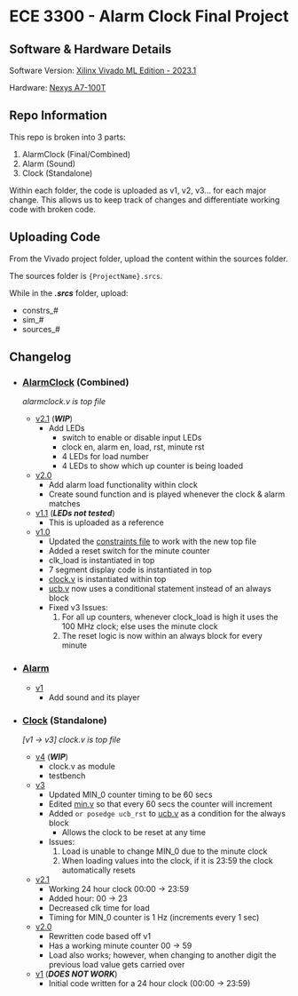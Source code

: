 # ECE 3300 - Alarm Clock Final Project

## Software & Hardware Details
Software Version: [Xilinx Vivado ML Edition - 2023.1](https://www.xilinx.com/support/download/index.html/content/xilinx/en/downloadNav/vivado-design-tools/2023-1.html)

Hardware: [Nexys A7-100T](https://www.xilinx.com/products/boards-and-kits/1-6olhwl.html)

## Repo Information

This repo is broken into 3 parts:
1. AlarmClock (Final/Combined)
2. Alarm (Sound)
3. Clock (Standalone)

Within each folder, the code is uploaded as v1, v2, v3... for each major change. This allows us to keep track of changes and differentiate working code with broken code.

## Uploading Code

From the Vivado project folder, upload the content within the sources folder.

The sources folder is `{ProjectName}.srcs`.

While in the **_.srcs_** folder, upload:
- constrs_#
- sim_#
- sources_#

## Changelog

- ### [AlarmClock](https://github.com/Synergy5761/ECE3300-AlarmClockProject/tree/main/AlarmClock) (Combined)

  _alarmclock.v is top file_

  - [v2.1]() (**_WIP_**)
    - Add LEDs
      - switch to enable or disable input LEDs
      - clock en, alarm en, load, rst, minute rst
      - 4 LEDs for load number
      - 4 LEDs to show which up counter is being loaded
  - [v2.0](https://github.com/Synergy5761/ECE3300-AlarmClockProject/tree/main/AlarmClock/v2.0)
    - Add alarm load functionality within clock
    - Create sound function and is played whenever the clock & alarm matches
  - [v1.1](https://github.com/Synergy5761/ECE3300-AlarmClockProject/tree/main/AlarmClock/v1.1) (**_LEDs not tested_**)
    - This is uploaded as a reference 
  - [v1.0](https://github.com/Synergy5761/ECE3300-AlarmClockProject/tree/main/AlarmClock/v1)
    - Updated the [constraints file](https://github.com/Synergy5761/ECE3300-AlarmClockProject/blob/main/AlarmClock/v1/constrs_1/new/Nexys-A7-100T-Master.xdc) to work with the new top file
    - Added a reset switch for the minute counter
    - clk_load is instantiated in top
    - 7 segment display code is instantiated in top
    - [clock.v](https://github.com/Synergy5761/ECE3300-AlarmClockProject/blob/main/AlarmClock/v1/sources_1/new/clock.v) is instantiated within top
    - [ucb.v](https://github.com/Synergy5761/ECE3300-AlarmClockProject/blob/main/AlarmClock/v1/sources_1/new/ucb.v) now uses a conditional statement instead of an always block
    - Fixed v3 Issues:
      1. For all up counters, whenever clock_load is high it uses the 100 MHz clock; else uses the minute clock
      2. The reset logic is now within an always block for every minute

- ### [Alarm](https://github.com/Synergy5761/ECE3300-AlarmClockProject/tree/main/Alarm)

  - [v1](https://github.com/Synergy5761/ECE3300-AlarmClockProject/tree/main/Alarm/v1)
    - Add sound and its player

- ### [Clock](https://github.com/Synergy5761/ECE3300-AlarmClockProject/tree/main/Clock) (Standalone)

  _[v1 -> v3] clock.v is top file_
  
  - [v4]() (**_WIP_**)
    - clock.v as module
    - testbench
  - [v3](https://github.com/Synergy5761/ECE3300-AlarmClockProject/tree/main/Clock/v3)
    - Updated MIN_0 counter timing to be 60 secs
    - Edited [min.v](https://github.com/Synergy5761/ECE3300-AlarmClockProject/blob/main/Clock/v3/sources_1/new/min.v) so that every 60 secs the counter will increment
    - Added `or posedge ucb_rst` to [ucb.v](https://github.com/Synergy5761/ECE3300-AlarmClockProject/blob/main/Clock/v3/sources_1/new/ucb.v) as a condition for the always block
      - Allows the clock to be reset at any time
    - Issues:
      1. Load is unable to change MIN_0 due to the minute clock
      2. When loading values into the clock, if it is 23:59 the clock automatically resets
  - [v2.1](https://github.com/Synergy5761/ECE3300-AlarmClockProject/tree/main/Clock/v2.1)
    - Working 24 hour clock 00:00 -> 23:59
    - Added hour: 00 -> 23
    - Decreased clk time for load
    - Timing for MIN_0 counter is 1 Hz (increments every 1 sec)
  - [v2.0](https://github.com/Synergy5761/ECE3300-AlarmClockProject/tree/main/Clock/v2.0)
    - Rewritten code based off v1
    - Has a working minute counter 00 -> 59
    - Load also works; however, when changing to another digit the previous load value gets carried over
  - [v1](https://github.com/Synergy5761/ECE3300-AlarmClockProject/tree/main/Clock/v1) (**_DOES NOT WORK_**)
    - Initial code written for a 24 hour clock (00:00 -> 23:59)

